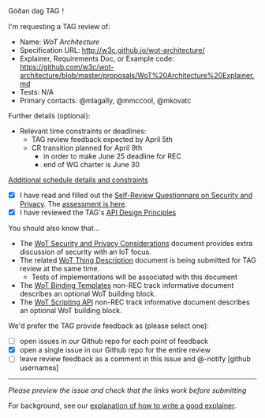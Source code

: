 Góðan dag TAG！

I'm requesting a TAG review of:

  - Name: _WoT Architecture_
  - Specification URL: http://w3c.github.io/wot-architecture/
  - Explainer, Requirements Doc, or Example code: https://github.com/w3c/wot-architecture/blob/master/proposals/WoT%20Architecture%20Explainer.md
  - Tests: N/A
  - Primary contacts: @mlagally, @mmccool, @mkovatc

Further details (optional):

  - Relevant time constraints or deadlines: 
     * TAG review feedback expected by April 5th
     * CR transition planned for April 9th
        - in order to make June 25 deadline for REC
        - end of WG charter is June 30
  
  [Additional schedule details and constraints](https://www.w3.org/WoT/IG/wiki/Main_WoT_WebConf)
  
  
  - [X] I have read and filled out the [Self-Review Questionnare on Security and Privacy](https://www.w3.org/TR/security-privacy-questionnaire/). The [assessment is here](https://github.com/w3c/wot-architecture/blob/master/proposals/security_and_privacy.md).
  - [X] I have reviewed the TAG's [API Design Principles](https://w3ctag.github.io/design-principles/)

You should also know that...

- The [WoT Security and Privacy Considerations](https://github.com/w3c/wot-security/) document provides extra discussion of security with an IoT focus.
- The related [WoT Thing Description](https://github.com/w3c/wot-thing-description) document is being submitted for TAG review at the same time.
    - Tests of implementations will be associated with this document
- The [WoT Binding Templates](https://github.com/w3c/wot-binding-templates) non-REC track informative document describes an optional WoT building block.
- The [WoT Scripting API](https://github.com/w3c/wot-binding-templates) non-REC track informative document describes an optional WoT building block.


We'd prefer the TAG provide feedback as (please select one):

  - [ ] open issues in our Github repo for each point of feedback
  - [X] open a single issue in our Github repo for the entire review
  - [ ] leave review feedback as a comment in this issue and @-notify [github usernames]

--------------------------

_Please preview the issue and check that the links work before submitting_

For background, see our [explanation of how to write a good explainer](https://w3ctag.github.io/explainers).

